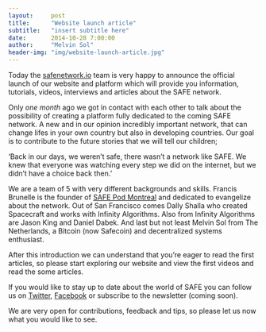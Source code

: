 ```yaml
---
layout:     post
title:      "Website launch article"
subtitle:   "insert subtitle here"
date:       2014-10-28 7:00:00
author:     "Melvin Sol"
header-img: "img/website-launch-article.jpg"
---
```


Today the [safenetwork.io](http://www.safenetwork.io/) team is very happy to announce the official launch of our website and platform which will provide you information, tutorials, videos, interviews and articles about the SAFE network.

Only *one month* ago we got in contact with each other to talk about the possibility of creating a platform fully dedicated to the coming SAFE network. A new and in our opinion incredibly important network, that can change lifes in your own country but also in developing countries. Our goal is to contribute to the future stories that we will tell our children;

‘Back in our days, we weren’t safe, there wasn’t a network like SAFE. We knew that everyone was watching every step we did on the internet, but we didn’t have a choice back then.’

We are a team of 5 with very different backgrounds and skills. Francis Brunelle is the founder of [SAFE Pod Montreal](http://www.safepodmtl.com/) and dedicated to evangelize about the network. Out of San Francisco comes Dally Shalla who created Spacecraft and works with Infinity Algorithms. Also from Infinity Algorithms are Jason King and Daniel Dabek. And last but not least Melvin Sol from The Netherlands, a Bitcoin (now Safecoin) and decentralized systems enthusiast.

After this introduction we can understand that you’re eager to read the first articles, so please start exploring our website and view the first videos and read the some articles.

If you would like to stay up to date about the world of SAFE you can follow us on [Twitter](https://twitter.com/safenetwork_io), [Facebook](https://www.facebook.com/pages/The-SAFE-Network/388183547995712) or subscribe to the newsletter (coming soon).

We are very open for contributions, feedback and tips, so please let us now what you would like to see.
